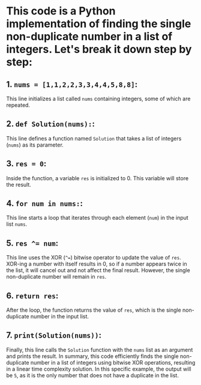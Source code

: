 # This code is a Python implementation of finding the single non-duplicate number in a list of integers. Let's break it down step by step:
## 1. `nums = [1,1,2,2,3,3,4,4,5,8,8]`: 
This line initializes a list called `nums` containing integers, some of which are repeated.
## 2. `def Solution(nums):`: 
This line defines a function named `Solution` that takes a list of integers (`nums`) as its parameter.
## 3. `res = 0`: 
Inside the function, a variable `res` is initialized to 0. This variable will store the result.
## 4. `for num in nums:`: 
This line starts a loop that iterates through each element (`num`) in the input list `nums`.
## 5. `res ^= num`: 
This line uses the XOR (`^=`) bitwise operator to update the value of `res`. XOR-ing a number with itself results in 0, so if a number appears twice in the list, it will cancel out and not affect the final result. However, the single non-duplicate number will remain in `res`.
## 6. `return res`: 
After the loop, the function returns the value of `res`, which is the single non-duplicate number in the input list.
## 7. `print(Solution(nums))`: 
Finally, this line calls the `Solution` function with the `nums` list as an argument and prints the result.
In summary, this code efficiently finds the single non-duplicate number in a list of integers using bitwise XOR operations, resulting in a linear time complexity solution. In this specific example, the output will be `5`, as it is the only number that does not have a duplicate in the list.
